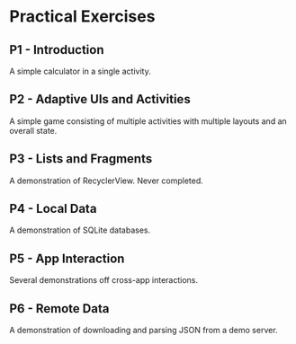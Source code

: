 # Practical Exercises

## P1 - Introduction

A simple calculator in a single activity.

## P2 - Adaptive UIs and Activities

A simple game consisting of multiple activities with multiple layouts and an overall state.

## P3 - Lists and Fragments

A demonstration of RecyclerView. Never completed.

## P4 - Local Data

A demonstration of SQLite databases.

## P5 - App Interaction

Several demonstrations off cross-app interactions.

## P6 - Remote Data

A demonstration of downloading and parsing JSON from a demo server.